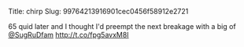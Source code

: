 Title: chirp
Slug: 99764213916901cec0456f58912e2721

65 quid later and I thought I'd preempt the next breakage with a big of <a href="http://twitter.com/SugRuDfam">@SugRuDfam</a> <a href="http://t.co/fpg5avxM8I">http://t.co/fpg5avxM8I</a>
